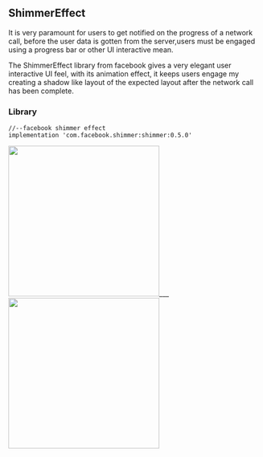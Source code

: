 ## ShimmerEffect

It is very paramount for users to get notified on the progress of a network call, before the user data is gotten from the server,users must be engaged using a progress bar or other UI interactive mean.

The ShimmerEffect library from facebook gives a very elegant user interactive UI feel, with its animation effect, it keeps users engage my creating a shadow like layout of the expected layout after the network call has been complete. 

### Library
    //--facebook shimmer effect
    implementation 'com.facebook.shimmer:shimmer:0.5.0'



<img src="https://user-images.githubusercontent.com/46386915/138432047-aca49b04-36e2-49ba-9b9c-0b26b3e08d65.png" width="300dp"/>___ <img src="https://user-images.githubusercontent.com/46386915/138432071-b205bf0d-79e2-4417-b0e9-8380dfc3baa4.png" width="300dp"/>
